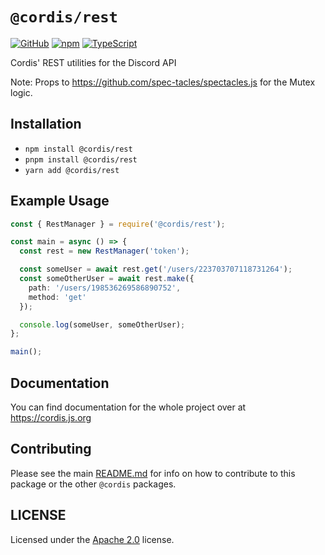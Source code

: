 # `@cordis/rest`  

[![GitHub](https://img.shields.io/badge/License-Apache%202.0-yellow.svg)](https://github.com/cordis-lib/cordis/blob/main/LICENSE)
[![npm](https://img.shields.io/npm/v/@cordis/rest?color=crimson&logo=npm)](https://www.npmjs.com/package/@cordis/rest)
[![TypeScript](https://github.com/cordis-lib/cordis/actions/workflows/quality.yml/badge.svg)](https://github.com/cordis-lib/cordis/actions/workflows/quality.yml)

Cordis' REST utilities for the Discord API

Note: Props to https://github.com/spec-tacles/spectacles.js for the Mutex logic.

## Installation
- `npm install @cordis/rest` 
- `pnpm install @cordis/rest` 
- `yarn add @cordis/rest`

## Example Usage
```ts
const { RestManager } = require('@cordis/rest');

const main = async () => {
  const rest = new RestManager('token');

  const someUser = await rest.get('/users/223703707118731264');
  const someOtherUser = await rest.make({
    path: '/users/198536269586890752',
    method: 'get'
  });

  console.log(someUser, someOtherUser);
};

main();
```

## Documentation
You can find documentation for the whole project over at https://cordis.js.org

## Contributing
Please see the main [README.md](https://github.com/cordis-lib/cordis) for info on how to contribute to this package or the other `@cordis` packages.

## LICENSE
Licensed under the [Apache 2.0](https://github.com/cordis-lib/cordis/blob/main/LICENSE) license.